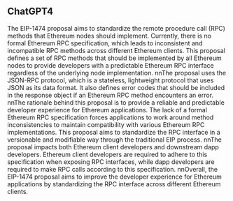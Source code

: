 ## ChatGPT4

The EIP-1474 proposal aims to standardize the remote procedure call (RPC) methods that Ethereum nodes should implement. Currently, there is no formal Ethereum RPC specification, which leads to inconsistent and incompatible RPC methods across different Ethereum clients. This proposal defines a set of RPC methods that should be implemented by all Ethereum nodes to provide developers with a predictable Ethereum RPC interface regardless of the underlying node implementation. nnThe proposal uses the JSON-RPC protocol, which is a stateless, lightweight protocol that uses JSON as its data format. It also defines error codes that should be included in the response object if an Ethereum RPC method encounters an error. nnThe rationale behind this proposal is to provide a reliable and predictable developer experience for Ethereum applications. The lack of a formal Ethereum RPC specification forces applications to work around method inconsistencies to maintain compatibility with various Ethereum RPC implementations. This proposal aims to standardize the RPC interface in a versionable and modifiable way through the traditional EIP process. nnThe proposal impacts both Ethereum client developers and downstream dapp developers. Ethereum client developers are required to adhere to this specification when exposing RPC interfaces, while dapp developers are required to make RPC calls according to this specification. nnOverall, the EIP-1474 proposal aims to improve the developer experience for Ethereum applications by standardizing the RPC interface across different Ethereum clients.
